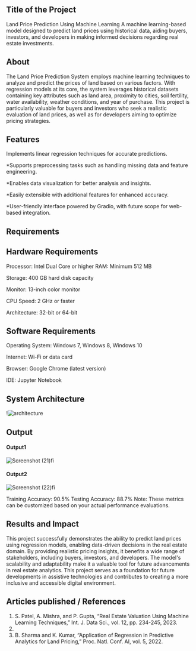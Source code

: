## Title of the Project
Land Price Prediction Using Machine Learning
A machine learning-based model designed to predict land prices using historical data, aiding buyers, investors, and developers in making informed decisions regarding real estate investments.
## About
<!--Detailed Description about the project-->
The Land Price Prediction System employs machine learning techniques to analyze and predict the prices of land based on various factors. With regression models at its core, the system leverages historical datasets containing key attributes such as land area, proximity to cities, soil fertility, water availability, weather conditions, and year of purchase. This project is particularly valuable for buyers and investors who seek a realistic evaluation of land prices, as well as for developers aiming to optimize pricing strategies.

## Features
<!--List the features of the project as shown below-->
Implements linear regression techniques for accurate predictions.


*Supports preprocessing tasks such as handling missing data and feature engineering.

*Enables data visualization for better analysis and insights.

*Easily extensible with additional features for enhanced accuracy.

*User-friendly interface powered by Gradio, with future scope for web-based integration.
## Requirements
<!--List the requirements of the project as shown below-->
## Hardware Requirements

Processor: Intel Dual Core or higher
RAM: Minimum 512 MB

Storage: 400 GB hard disk capacity

Monitor: 13-inch color monitor

CPU Speed: 2 GHz or faster

Architecture: 32-bit or 64-bit

## Software Requirements

Operating System: Windows 7, Windows 8, Windows 10

Internet: Wi-Fi or data card

Browser: Google Chrome (latest version)

IDE: Jupyter Notebook

## System Architecture
<!--Embed the system architecture diagram as shown below-->

!![architecture](https://github.com/user-attachments/assets/faba53c9-4111-4fc2-996d-60d5c6a1b51f)


## Output

<!--Embed the Output picture at respective places as shown below as shown below-->
#### Output1 

![Screenshot (21)fi](https://github.com/user-attachments/assets/1c7a8be3-0054-4b38-8cea-3839eabe2e5d)


#### Output2 
![Screenshot (22)fi](https://github.com/user-attachments/assets/c7935484-2c3d-4ade-85dd-b5ac84b22132)


Training Accuracy: 90.5%
Testing Accuracy: 88.7%
Note: These metrics can be customized based on your actual performance evaluations.


## Results and Impact
<!--Give the results and impact as shown below-->
This project successfully demonstrates the ability to predict land prices using regression models, enabling data-driven decisions in the real estate domain. By providing realistic pricing insights, it benefits a wide range of stakeholders, including buyers, investors, and developers. The model's scalability and adaptability make it a valuable tool for future advancements in real estate analytics.
This project serves as a foundation for future developments in assistive technologies and contributes to creating a more inclusive and accessible digital environment.

## Articles published / References
1. S. Patel, A. Mishra, and P. Gupta, “Real Estate Valuation Using Machine Learning Techniques,” Int. J. Data Sci., vol. 12, pp. 234-245, 2023.
2. 
3. B. Sharma and K. Kumar, “Application of Regression in Predictive Analytics for Land Pricing,” Proc. Natl. Conf. AI, vol. 5, 2022.








